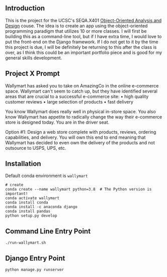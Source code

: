 ## Introduction

This is the project for the UCSC's SEQA.X401 [Object-Oriented Analysis and Design](https://www.ucsc-extension.edu/courses/object-oriented-analysis-and-design/) couse. The idea is to create an app using the object-oriented programming paradigm that utilizes 10 or more classes. I will first be building this as a command-line tool, but if I have extra time, I would love to put the front-end on the Django framework. If I do not get to it by the time this project is due, I will be definitely be returning to this after the class is over, as I think this could be an important portfolio piece and is good for my general skills development.



## Project X Prompt

Wallymart has asked you to take on AmazingCo in the online e-commerce space. Wallymart can't seem to catch up, but they have identified several areas that are crucial to a successful e-commerce site:
• high quality customer reviews
• large selection of products
• fast delivery

You know Wallymart does really well in physical in-store space. You also know Wallymart has appetite to radically change the way their e-commerce store is designed today.
You are in the driver seat.

Option #1: Design a web store complete with products, reviews, ordering capabilities, and delivery. You will own this end to end meaning that Wallymart has decided to even own the delivery of the products and not outsource to USPS, UPS, etc.



## Installation

Default conda environment is `wallymart`

```django
# create
conda create --name wallymart python=3.8  # The Python version is important!
conda activate wallymart
conda install conda
conda install -c anaconda django
conda install pandas
python setup.py develop
```



## Command Line Entry Point

```django
./run-wallymart.sh
```



## Django Entry Point

```django
python manage.py runserver
```
